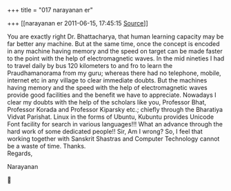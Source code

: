 +++
title = "017 narayanan er"

+++
[[narayanan er	2011-06-15, 17:45:15 [Source](https://groups.google.com/g/bvparishat/c/tRWGLk8yEyg)]]



You are exactly right Dr. Bhattacharya, that human learning capacity may be far better any machine. But at the same time, once the concept is encoded in any machine having memory and the speed on target can be made faster to the point with the help of electromagnetic waves. In the mid nineties I had to travel daily by bus 120 kilometers to and fro to learn the Praudhamanorama from my guru; whereas there had no telephone, mobile, internet etc in any village to clear immediate doubts. But the machines having memory and the speed with the help of electromagnetic waves provide good facilities and the benefit we have to appreciate. Nowadays I clear my doubts with the help of the scholars like you, Professor Bhat, Professor Korada and Professor Kiparsky etc.; chiefly through the Bharatiya Vidvat Parishat. Linux in the forms of Ubuntu, Kubuntu provides Unicode Font facility for search in various languages!!! What an advance through the hard work of some dedicated people!! Sir, Am I wrong? So, I feel that working together with Sanskrit Shastras and Computer Technology cannot be a waste of time. Thanks.  
Regards,  

Narayanan  



